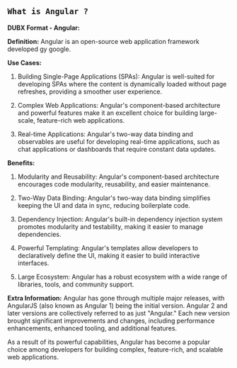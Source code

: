 ##  `What is Angular ?`

**DUBX Format - Angular:**

**Definition:**
Angular is an open-source web application framework developed gy google.

**Use Cases:**
1. Building Single-Page Applications (SPAs): Angular is well-suited for developing SPAs where the content is dynamically loaded without page refreshes, providing a smoother user experience.

2. Complex Web Applications: Angular's component-based architecture and powerful features make it an excellent choice for building large-scale, feature-rich web applications.

3. Real-time Applications: Angular's two-way data binding and observables are useful for developing real-time applications, such as chat applications or dashboards that require constant data updates.


**Benefits:**
1. Modularity and Reusability: Angular's component-based architecture encourages code modularity, reusability, and easier maintenance.

2. Two-Way Data Binding: Angular's two-way data binding simplifies keeping the UI and data in sync, reducing boilerplate code.

3. Dependency Injection: Angular's built-in dependency injection system promotes modularity and testability, making it easier to manage dependencies.

4. Powerful Templating: Angular's templates allow developers to declaratively define the UI, making it easier to build interactive interfaces.

5. Large Ecosystem: Angular has a robust ecosystem with a wide range of libraries, tools, and community support.

**Extra Information:**
Angular has gone through multiple major releases, with AngularJS (also known as Angular 1) being the initial version. Angular 2 and later versions are collectively referred to as just "Angular." Each new version brought significant improvements and changes, including performance enhancements, enhanced tooling, and additional features.

As a result of its powerful capabilities, Angular has become a popular choice among developers for building complex, feature-rich, and scalable web applications.


